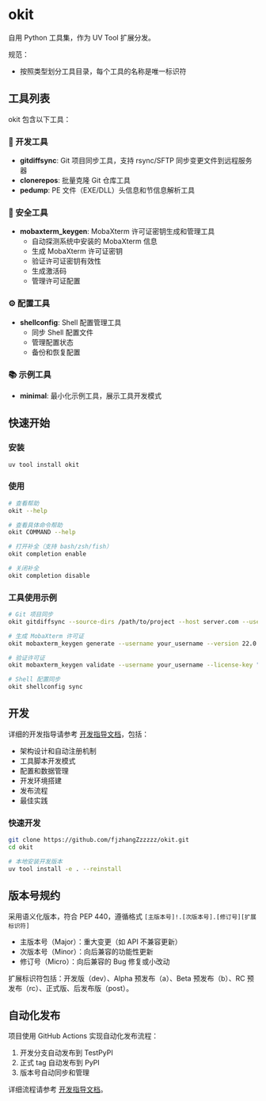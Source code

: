 # okit

自用 Python 工具集，作为 UV Tool 扩展分发。

规范：
- 按照类型划分工具目录，每个工具的名称是唯一标识符

## 工具列表

okit 包含以下工具：

### 🔧 开发工具
- **gitdiffsync**: Git 项目同步工具，支持 rsync/SFTP 同步变更文件到远程服务器
- **clonerepos**: 批量克隆 Git 仓库工具
- **pedump**: PE 文件（EXE/DLL）头信息和节信息解析工具

### 🔐 安全工具
- **mobaxterm_keygen**: MobaXterm 许可证密钥生成和管理工具
  - 自动探测系统中安装的 MobaXterm 信息
  - 生成 MobaXterm 许可证密钥
  - 验证许可证密钥有效性
  - 生成激活码
  - 管理许可证配置

### ⚙️ 配置工具
- **shellconfig**: Shell 配置管理工具
  - 同步 Shell 配置文件
  - 管理配置状态
  - 备份和恢复配置

### 📚 示例工具
- **minimal**: 最小化示例工具，展示工具开发模式

## 快速开始

### 安装

```bash
uv tool install okit
```

### 使用

```bash
# 查看帮助
okit --help

# 查看具体命令帮助
okit COMMAND --help

# 打开补全（支持 bash/zsh/fish）
okit completion enable

# 关闭补全
okit completion disable
```

### 工具使用示例

```bash
# Git 项目同步
okit gitdiffsync --source-dirs /path/to/project --host server.com --user admin --target-root /remote/path

# 生成 MobaXterm 许可证
okit mobaxterm_keygen generate --username your_username --version 22.0

# 验证许可证
okit mobaxterm_keygen validate --username your_username --license-key "YOUR-KEY"

# Shell 配置同步
okit shellconfig sync
```

## 开发

详细的开发指导请参考 [开发指导文档](docs/development_guide.md)，包括：

- 架构设计和自动注册机制
- 工具脚本开发模式
- 配置和数据管理
- 开发环境搭建
- 发布流程
- 最佳实践

### 快速开发

```bash
git clone https://github.com/fjzhangZzzzzz/okit.git
cd okit

# 本地安装开发版本
uv tool install -e . --reinstall
```

## 版本号规约

采用语义化版本，符合 PEP 440，遵循格式 `[主版本号]!.[次版本号].[修订号][扩展标识符]`

- 主版本号（Major）：重大变更（如 API 不兼容更新）
- 次版本号（Minor）：向后兼容的功能性更新
- 修订号（Micro）：向后兼容的 Bug 修复或小改动

扩展标识符包括：开发版（dev）、Alpha 预发布（a）、Beta 预发布（b）、RC 预发布（rc）、正式版、后发布版（post）。

## 自动化发布

项目使用 GitHub Actions 实现自动化发布流程：

1. 开发分支自动发布到 TestPyPI
2. 正式 tag 自动发布到 PyPI
3. 版本号自动同步和管理

详细流程请参考 [开发指导文档](docs/development_guide.md)。